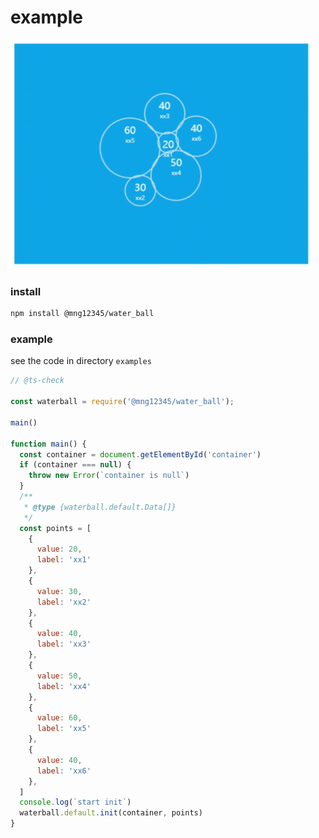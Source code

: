# example
![example](https://github.com/Mng12345/water_ball/blob/main/examples/mnggiflab-compressed-from-screen-recorder-2023_12_0610_25_51.gif)

### install

```bash 
npm install @mng12345/water_ball
```
### example
see the code in directory `examples`

```js
// @ts-check

const waterball = require('@mng12345/water_ball');

main()

function main() {
  const container = document.getElementById('container')
  if (container === null) {
    throw new Error(`container is null`)
  }
  /**
   * @type {waterball.default.Data[]}
   */
  const points = [
    {
      value: 20,
      label: 'xx1'
    },
    {
      value: 30,
      label: 'xx2'
    },
    {
      value: 40,
      label: 'xx3'
    },
    {
      value: 50,
      label: 'xx4'
    },
    {
      value: 60,
      label: 'xx5'
    },
    {
      value: 40,
      label: 'xx6'
    },
  ]
  console.log(`start init`)
  waterball.default.init(container, points)
}



```